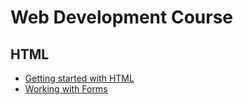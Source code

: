 # Web Development Course

## HTML

- [Getting started with HTML](./html/01-getting-started-with-html.md)
- [Working with Forms](./html/02-working-with-forms.md)
